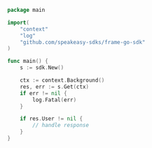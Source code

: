 <!-- Start SDK Example Usage -->
```go
package main

import(
	"context"
	"log"
	"github.com/speakeasy-sdks/frame-go-sdk"
)

func main() {
    s := sdk.New()

    ctx := context.Background()
    res, err := s.Get(ctx)
    if err != nil {
        log.Fatal(err)
    }

    if res.User != nil {
        // handle response
    }
}
```
<!-- End SDK Example Usage -->